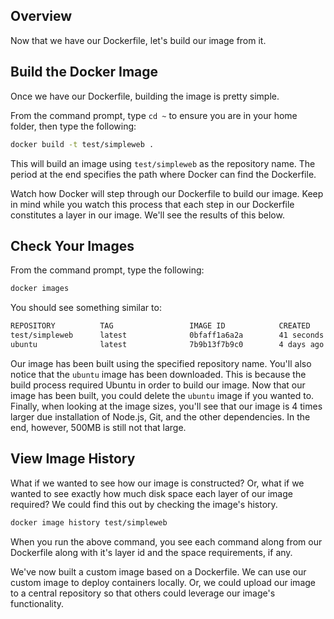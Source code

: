 ## Overview
Now that we have our Dockerfile, let's build our image from it.

## Build the Docker Image
Once we have our Dockerfile, building the image is pretty simple.

From the command prompt, type `cd ~` to ensure you are in your home folder, then type the following:
```bash
docker build -t test/simpleweb .
```

This will build an image using `test/simpleweb` as the repository name. The period at the end specifies the path where Docker can find the Dockerfile.

Watch how Docker will step through our Dockerfile to build our image. Keep in mind while you watch this process that each step in our Dockerfile constitutes a layer in our image.  We'll see the results of this below.

## Check Your Images
From the command prompt, type the following:
```bash
docker images
```

You should see something similar to:
```bash
REPOSITORY          TAG                 IMAGE ID            CREATED             SIZE
test/simpleweb      latest              0bfaff1a6a2a        41 seconds ago      486MB
ubuntu              latest              7b9b13f7b9c0        4 days ago          118MB
```

Our image has been built using the specified repository name. You'll also notice that the `ubuntu` image has been downloaded.  This is because the build process required Ubuntu in order to build our image.  Now that our image has been built, you could delete the `ubuntu` image if you wanted to.  Finally, when looking at the image sizes, you'll see that our image is 4 times larger due installation of Node.js, Git, and the other dependencies.  In the end, however, 500MB is still not that large.

## View Image History
What if we wanted to see how our image is constructed? Or, what if we wanted to see exactly how much disk space each layer of our image required? We could find this out by checking the image's history.

```bash
docker image history test/simpleweb
```

When you run the above command, you see each command along from our Dockerfile along with it's layer id and the space requirements, if any.

We've now built a custom image based on a Dockerfile. We can use our custom image to deploy containers locally. Or, we could upload our image to a central repository so that others could leverage our image's functionality.